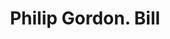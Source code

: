 ---
doi: 10.7916/D8GM9KCZ
date_other: '1850'
date_other_textual: 1850-1859
form: printed ephemera
genre:
- Invoices
name:
- Philip Gordon
object_in_context_url: https://biggert.cul.columbia.edu/items/view/ave_biggert_01094
subject_hierarchical_geographic:
- New York, New York, United States
subject_name:
- Philip Gordon
title: Philip Gordon. Bill
sort_title: Philip Gordon. Bill
call_number: ave_biggert_01094
coordinates:
- 40.71277777777778,-74.00583333333333
pid: ave_biggert_01094
identifiers: ave_biggert_01094
canvas_id: ldpd:396359
permalink: "/items/ave_biggert_01094/"
layout: iiif-image-page
---